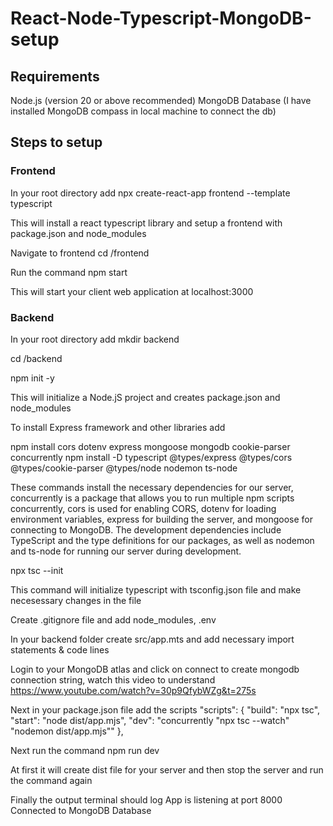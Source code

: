 # React-Node-Typescript-MongoDB-setup

## Requirements
Node.js (version 20 or above recommended)
MongoDB Database (I have installed MongoDB compass in local machine to connect the db)

## Steps to setup
### Frontend
In your root directory add
npx create-react-app frontend --template typescript

This will install a react typescript library and setup a frontend with package.json and node_modules

Navigate to frontend 
cd /frontend

Run the command
npm start

This will start your client web application at localhost:3000

### Backend
In your root directory add 
mkdir backend

cd /backend 

npm init -y

This will initialize a Node.jS project and creates package.json and node_modules

To install Express framework and other libraries add

npm install cors dotenv express mongoose mongodb cookie-parser concurrently
npm install -D typescript @types/express @types/cors @types/cookie-parser @types/node nodemon ts-node

These commands install the necessary dependencies for our server, concurrently is a package that allows you to run multiple npm scripts concurrently, cors is used for enabling CORS, dotenv for loading environment variables, express for building the server, and mongoose for connecting to MongoDB. The development dependencies include TypeScript and the type definitions for our packages, as well as nodemon and ts-node for running our server during development.

npx tsc --init

This command will initialize typescript with tsconfig.json file and make necesessary changes in the file

Create .gitignore file and add node_modules, .env

In your backend folder create src/app.mts and add necessary import statements & code lines

Login to your MongoDB atlas and click on connect to create mongodb connection string, watch this video to understand https://www.youtube.com/watch?v=30p9QfybWZg&t=275s

Next in your package.json file add the scripts
 "scripts": {
    "build": "npx tsc",
    "start": "node dist/app.mjs",
    "dev": "concurrently \"npx tsc --watch\" \"nodemon dist/app.mjs\""
  },

Next run the command
npm run dev

At first it will create dist file for your server and then stop the server and run the command again

Finally the output terminal should log
App is listening at port 8000
Connected to MongoDB Database 